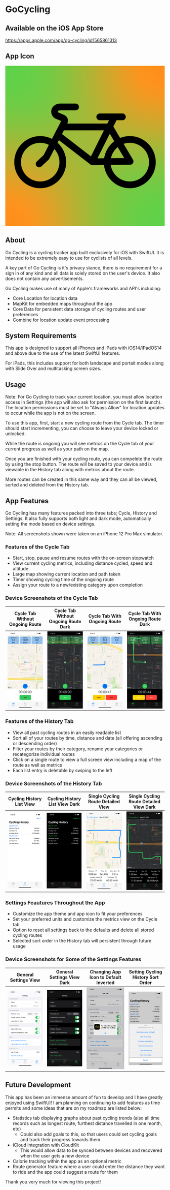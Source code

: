# GoCycling

## Available on the iOS App Store
https://apps.apple.com/app/go-cycling/id1565861313

## App Icon

![alt text](Screenshots/GoCyclingDefaultIcon1024.png?raw=true)

## About

Go Cycling is a cycling tracker app built exclusively for iOS with SwiftUI. It is intended to be extremely easy to use for cyclists of all levels.

A key part of Go Cycling is it's privacy stance, there is no requirement for a sign in of any kind and all data is solely stored on the user's device. It also does not contain any advertisements.

Go Cycling makes use of many of Apple's frameworks and API's including:
* Core Location for location data
* MapKit for embedded maps throughout the app
* Core Data for persistent data storage of cycling routes and user preferences
* Combine for location update event processing

## System Requirements

This app is designed to support all iPhones and iPads with iOS14/iPadOS14 and above due to the use of the latest SwiftUI features.

For iPads, this includes support for both landscape and portait modes along with Slide Over and multitasking screen sizes.

## Usage

Note: For Go Cycling to track your current location, you must allow location access in Settings (the app will also ask for permission on the first launch). The location permissions must be set to "Always Allow" for location updates to occur while the app is not on the screen.

To use this app, first, start a new cycling route from the Cycle tab. The timer should start incrementing, you can choose to leave your device locked or unlocked.

While the route is ongoing you will see metrics on the Cycle tab of your current progress as well as your path on the map.

Once you are finished with your cycling route, you can compelete the route by using the stop button. The route will be saved to your device and is viewable in the History tab along with metrics about the route.

More routes can be created in this same way and they can all be viewed, sorted and deleted from the History tab.

## App Features

Go Cycling has many features packed into three tabs; Cycle, History and Settings. It also fully supports both light and dark mode, automatically setting the mode based on device settings.

Note: All screenshots shown were taken on an iPhone 12 Pro Max simulator.

### Features of the Cycle Tab
* Start, stop, pause and resume routes with the on-screen stopwatch
* View current cycling metrics, including distance cycled, speed and altitude
* Large map showing current location and path taken
* Timer showing cycling time of the ongoing route
* Assign your route to a new/existing category upon completion

### Device Screenshots of the Cycle Tab
Cycle Tab Without Ongoing Route | Cycle Tab Without Ongoing Route Dark | Cycle Tab With Ongoing Route | Cycle Tab With Ongoing Route Dark
------------------------------- | ------------------------------------ | ---------------------------- | ---------------------------------
![alt text](Screenshots/App_Store_iPhone_12_Pro_Max/1.png?raw=true) | ![alt text](Screenshots/App_Store_iPhone_12_Pro_Max/2.png?raw=true) | ![alt text](Screenshots/App_Store_iPhone_12_Pro_Max/3.png?raw=true) | ![alt text](Screenshots/App_Store_iPhone_12_Pro_Max/4.png?raw=true)

### Features of the History Tab
* View all past cycling routes in an easily readable list
* Sort all of your routes by time, distance and date (all offering ascending or descending order)
* Filter your routes by their category, rename your categories or recategorize individual routes
* Click on a single route to view a full screen view including a map of the route as well as metrics
* Each list entry is deletable by swiping to the left

### Device Screenshots of the History Tab
Cycling History List View | Cycling History List View Dark | Single Cycling Route Detailed View | Single Cycling Route Detailed View Dark
------------------------------- | ------------------------------------ | ---------------------------- | ---------------------------------
![alt text](Screenshots/App_Store_iPhone_12_Pro_Max/5.png?raw=true) | ![alt text](Screenshots/App_Store_iPhone_12_Pro_Max/6.png?raw=true) | ![alt text](Screenshots/App_Store_iPhone_12_Pro_Max/7.png?raw=true) | ![alt text](Screenshots/App_Store_iPhone_12_Pro_Max/8.png?raw=true)

### Settings Feautures Throughout the App
* Customize the app theme and app icon to fit your preferences
* Set your preferred units and customize the metrics view on the Cycle tab
* Option to reset all settings back to the defaults and delete all stored cycling routes
* Selected sort order in the History tab will persistent through future usage

### Device Screenshots for Some of the Settings Features
General Settings View | General Settings View Dark | Changing App Icon to Default Inverted | Setting Cycling History Sort Order
------------------------------- | ------------------------------------ | ---------------------------- | ---------------------------------
![alt text](Screenshots/App_Store_iPhone_12_Pro_Max/9.png?raw=true) | ![alt text](Screenshots/App_Store_iPhone_12_Pro_Max/10.png?raw=true) | ![alt text](Screenshots/App_Store_iPhone_12_Pro_Max/12.png?raw=true) | ![alt text](Screenshots/App_Store_iPhone_12_Pro_Max/11.png?raw=true)

## Future Development

This app has been an immense amount of fun to develop and I have greatly enjoyed using SwiftUI! I am planning on continuing to add features as time permits and some ideas that are on my roadmap are listed below:
* Statistics tab displaying graphs about past cycling trends (also all time records such as longest route, furthest distance travelled in one month, etc)
  * Could also add goals to this, so that users could set cycling goals and track their progress towards them
* iCloud integration with CloudKit
  * This would allow data to be synced between devices and recovered when the user gets a new device
* Calorie tracking within the app as an optional metric
* Route generator feature where a user could enter the distance they want to ride and the app could suggest a route for them

Thank you very much for viewing this project!
